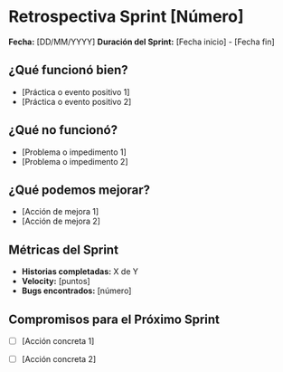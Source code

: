 # Retrospectiva Sprint [Número]

**Fecha:** [DD/MM/YYYY]
**Duración del Sprint:** [Fecha inicio] - [Fecha fin]

## ¿Qué funcionó bien?
- [Práctica o evento positivo 1]
- [Práctica o evento positivo 2]

## ¿Qué no funcionó?
- [Problema o impedimento 1]
- [Problema o impedimento 2]

## ¿Qué podemos mejorar?
- [Acción de mejora 1]
- [Acción de mejora 2]

## Métricas del Sprint
- **Historias completadas:** X de Y
- **Velocity:** [puntos]
- **Bugs encontrados:** [número]

## Compromisos para el Próximo Sprint
- [ ] [Acción concreta 1]
- [ ] [Acción concreta 2]

